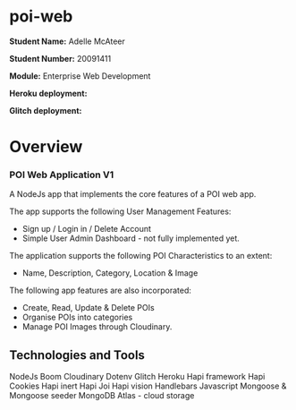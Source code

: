 # poi-web



**Student Name:** Adelle McAteer

**Student Number:** 20091411

**Module:** Enterprise Web Development

**Heroku deployment:**

**Glitch deployment:**

# Overview

### POI Web Application V1
A NodeJs app that implements the core features of a POI web app.

The app supports the following User Management Features:
- Sign up / Login in / Delete Account
- Simple User Admin Dashboard - not fully implemented yet.

The  application supports the following POI Characteristics to an extent:
- Name, Description, Category, Location & Image

The following app features are also incorporated:
- Create, Read, Update & Delete POIs
- Organise POIs into categories
- Manage POI Images through Cloudinary.

## Technologies and Tools
NodeJs
Boom
Cloudinary
Dotenv
Glitch 
Heroku
Hapi framework
Hapi Cookies 
Hapi inert
Hapi Joi 
Hapi vision
Handlebars
Javascript 
Mongoose & Mongoose seeder
MongoDB Atlas - cloud storage

